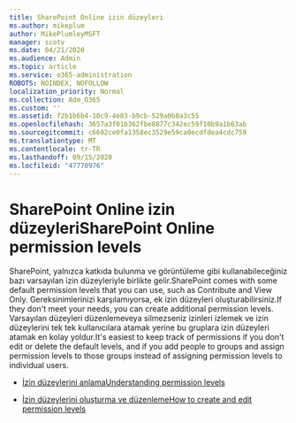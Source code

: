 ```yaml
---
title: SharePoint Online izin düzeyleri
ms.author: mikeplum
author: MikePlumleyMSFT
manager: scotv
ms.date: 04/21/2020
ms.audience: Admin
ms.topic: article
ms.service: o365-administration
ROBOTS: NOINDEX, NOFOLLOW
localization_priority: Normal
ms.collection: Adm_O365
ms.custom: ''
ms.assetid: f2b1b6b4-10c9-4e83-b9cb-529a0b8a3c55
ms.openlocfilehash: 3657a3f01b362fbe8877c342ec59f10b9a1b63ab
ms.sourcegitcommit: c6692ce0fa1358ec3529e59ca0ecdfdea4cdc759
ms.translationtype: MT
ms.contentlocale: tr-TR
ms.lasthandoff: 09/15/2020
ms.locfileid: "47770976"
---
```

# <a name="sharepoint-online-permission-levels"></a><span data-ttu-id="29266-102">SharePoint Online izin düzeyleri</span><span class="sxs-lookup"><span data-stu-id="29266-102">SharePoint Online permission levels</span></span>

<span data-ttu-id="29266-103">SharePoint, yalnızca katkıda bulunma ve görüntüleme gibi kullanabileceğiniz bazı varsayılan izin düzeyleriyle birlikte gelir.</span><span class="sxs-lookup"><span data-stu-id="29266-103">SharePoint comes with some default permission levels that you can use, such as Contribute and View Only.</span></span> <span data-ttu-id="29266-104">Gereksinimlerinizi karşılamıyorsa, ek izin düzeyleri oluşturabilirsiniz.</span><span class="sxs-lookup"><span data-stu-id="29266-104">If they don't meet your needs, you can create additional permission levels.</span></span> <span data-ttu-id="29266-105">Varsayılan düzeyleri düzenlemeveya silmezseniz izinleri izlemek ve izin düzeylerini tek tek kullanıcılara atamak yerine bu gruplara izin düzeyleri atamak en kolay yoldur.</span><span class="sxs-lookup"><span data-stu-id="29266-105">It's easiest to keep track of permissions if you don't edit or delete the default levels, and if you add people to groups and assign permission levels to those groups instead of assigning permission levels to individual users.</span></span>
  
- [<span data-ttu-id="29266-106">İzin düzeylerini anlama</span><span class="sxs-lookup"><span data-stu-id="29266-106">Understanding permission levels</span></span>](https://go.microsoft.com/fwlink/?linkid=867071)
    
- [<span data-ttu-id="29266-107">İzin düzeylerini oluşturma ve düzenleme</span><span class="sxs-lookup"><span data-stu-id="29266-107">How to create and edit permission levels</span></span>](https://go.microsoft.com/fwlink/?linkid=867072)
    

